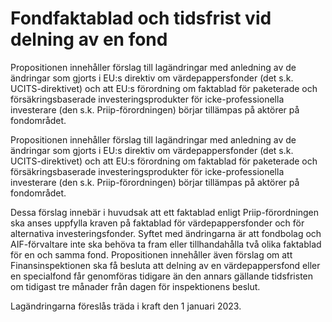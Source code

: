 # Fondfaktablad och tidsfrist vid delning av en fond

Propositionen innehåller förslag till lagändringar med anledning av de ändringar som gjorts i EU:s direktiv om värdepappersfonder (det s.k. UCITS-direktivet) och att EU:s förordning om faktablad för paketerade och försäkringsbaserade investeringsprodukter för icke-professionella investerare (den s.k. Priip-förordningen) börjar tillämpas på aktörer på fondområdet.

Propositionen innehåller förslag till lagändringar med anledning av de ändringar som gjorts i EU:s direktiv om värdepappersfonder (det s.k. UCITS-direktivet) och att EU:s förordning om faktablad för paketerade och försäkringsbaserade investeringsprodukter för icke-professionella investerare (den s.k. Priip-förordningen) börjar tillämpas på aktörer på fondområdet.

Dessa förslag innebär i huvudsak att ett faktablad enligt Priip-förordningen ska anses uppfylla kraven på faktablad för värdepappersfonder och för alternativa investeringsfonder. Syftet med ändringarna är att fondbolag och AIF-förvaltare inte ska behöva ta fram eller tillhandahålla två olika faktablad för en och samma fond. Propositionen innehåller även förslag om att Finansinspektionen ska få besluta att delning av en värdepappersfond eller en specialfond får genomföras tidigare än den annars gällande tidsfristen om tidigast tre månader från dagen för inspektionens beslut.

Lagändringarna föreslås träda i kraft den 1 januari 2023.
